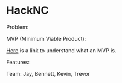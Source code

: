 # HackNC

Problem:

MVP (Minimum Viable Product):

[Here](https://en.wikipedia.org/wiki/Minimum_viable_product) is a link to understand what an MVP is.

Features:

Team: Jay, Bennett, Kevin, Trevor
